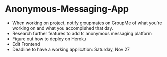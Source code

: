 # Anonymous-Messaging-App
- When working on project, notify groupmates on GroupMe of what you're working on and what you accomplished that day.
- Research further features to add to anonymous messaging platform
- Figure out how to deploy on Heroku
- Edit Frontend
- Deadline to have a working application: Saturday, Nov 27
